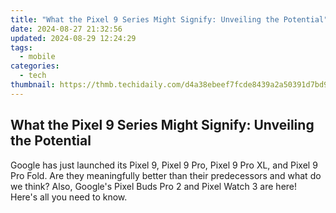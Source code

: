 ```yaml
---
title: "What the Pixel 9 Series Might Signify: Unveiling the Potential"
date: 2024-08-27 21:32:56
updated: 2024-08-29 12:24:29
tags:
  - mobile
categories:
  - tech
thumbnail: https://thmb.techidaily.com/d4a38ebeef7fcde8439a2a50391d7bd9b46cb2287710359624ae1485aff3b993.jpg
---
```


## What the Pixel 9 Series Might Signify: Unveiling the Potential

Google has just launched its Pixel 9, Pixel 9 Pro, Pixel 9 Pro XL, and Pixel 9 Pro Fold. Are they meaningfully better than their predecessors and what do we think? Also, Google's Pixel Buds Pro 2 and Pixel Watch 3 are here! Here's all you need to know.

<ins class="adsbygoogle"
     style="display:block"
     data-ad-format="autorelaxed"
     data-ad-client="ca-pub-7571918770474297"
     data-ad-slot="1223367746"></ins>



<ins class="adsbygoogle"
     style="display:block"
     data-ad-client="ca-pub-7571918770474297"
     data-ad-slot="8358498916"
     data-ad-format="auto"
     data-full-width-responsive="true"></ins>

